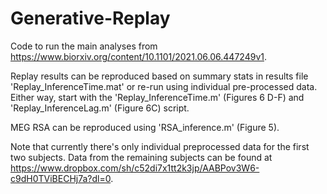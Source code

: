 # Generative-Replay

Code to run the main analyses from https://www.biorxiv.org/content/10.1101/2021.06.06.447249v1.

Replay results can be reproduced based on summary stats in results file 'Replay_InferenceTime.mat' or re-run using individual pre-processed data. Either way, start with the 'Replay_InferenceTime.m' (Figures 6 D-F) and 'Replay_InferenceLag.m' (Figure 6C) script.

MEG RSA can be reproduced using 'RSA_inference.m' (Figure 5).

Note that currently there's only individual preprocessed data for the first two subjects. Data from the remaining subjects can be found at https://www.dropbox.com/sh/c52di7x1tt2k3jp/AABPov3W6-c9dH0TViBECHj7a?dl=0.
